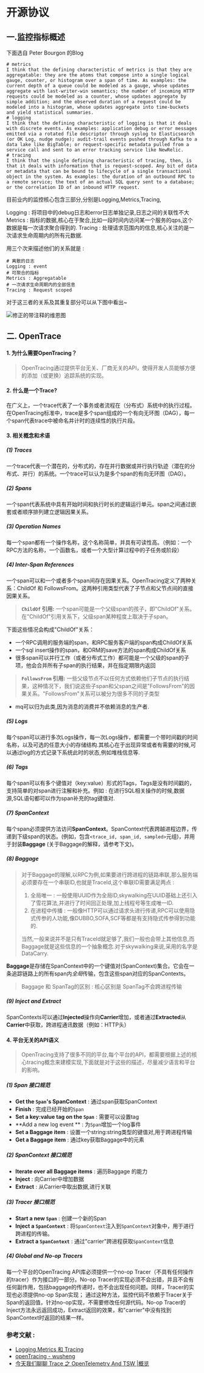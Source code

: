 # 开源协议
## 一.监控指标概述

下面选自 Peter Bourgon 的Blog

```text
# metrics
I think that the defining characteristic of metrics is that they are aggregatable: they are the atoms that compose into a single logical gauge, counter, or histogram over a span of time. As examples: the current depth of a queue could be modeled as a gauge, whose updates aggregate with last-writer-win semantics; the number of incoming HTTP requests could be modeled as a counter, whose updates aggregate by simple addition; and the observed duration of a request could be modeled into a histogram, whose updates aggregate into time-buckets and yield statistical summaries.
# logging
I think that the defining characteristic of logging is that it deals with discrete events. As examples: application debug or error messages emitted via a rotated file descriptor through syslog to Elasticsearch (or OK Log, nudge nudge); audit-trail events pushed through Kafka to a data lake like BigTable; or request-specific metadata pulled from a service call and sent to an error tracking service like NewRelic.
# tracing
I think that the single defining characteristic of tracing, then, is that it deals with information that is request-scoped. Any bit of data or metadata that can be bound to lifecycle of a single transactional object in the system. As examples: the duration of an outbound RPC to a remote service; the text of an actual SQL query sent to a database; or the correlation ID of an inbound HTTP request.
```

目前业内的监控核心包含三部分,分别是Logging,Metrics,Tracing,

Logging : 将项目中的debug日志和error日志单独记录,日志之间的关联性不大
		Metrics : 指标的数据,核心在于聚合,比如一段时间内访问某一个服务的qps,这个数据是每一次请求聚合得到的.
		Tracing : 处理请求范围内的信息,核心关注的是一次请求生命周期内的所有元数据.

用三个次来描述他们的关系就是 : 

```
# 离散的日志
Logging : event
# 可聚合的指标
Metrics : Aggregatable
# 一次请求生命周期内的全部信息
Tracing : Request scoped
```

对于这三者的关系及其重复部分可以从下图中看出~

![修正的带注释的维恩图](http://peter.bourgon.org/img/instrumentation/02.png)

## 二. OpenTrace 
#### 1. 为什么需要OpenTracing？
> OpenTracing通过提供平台无关、厂商无关的API，使得开发人员能够方便的添加（或更换）追踪系统的实现。

#### 2. 什么是一个Trace?
在广义上，一个trace代表了一个事务或者流程在（分布式）系统中的执行过程。在OpenTracing标准中，trace是多个span组成的一个有向无环图（DAG），每一个span代表trace中被命名并计时的连续性的执行片段。

#### 3. 相关概念和术语
##### (1) Traces
一个trace代表一个潜在的，分布式的，存在并行数据或并行执行轨迹（潜在的分布式、并行）的系统。一个trace可以认为是多个span的有向无环图（DAG）。
##### (2) Spans
一个span代表系统中具有开始时间和执行时长的逻辑运行单元。span之间通过嵌套或者顺序排列建立逻辑因果关系。
##### (3) Operation Names
每一个span都有一个操作名称，这个名称简单，并具有可读性高。（例如：一个RPC方法的名称，一个函数名，或者一个大型计算过程中的子任务或阶段）
##### (4) Inter-Span References
一个span可以和一个或者多个span间存在因果关系。OpenTracing定义了两种关系：ChildOf 和 FollowsFrom。这两种引用类型代表了子节点和父节点间的直接因果关系。

> **`ChildOf` 引用:** 一个span可能是一个父级span的孩子，即"ChildOf"关系。在"ChildOf"引用关系下，父级span某种程度上取决于子span。

下面这些情况会构成"ChildOf"关系：

- 一个RPC调用的服务端的span，和RPC服务客户端的span构成ChildOf关系
- 一个sql insert操作的span，和ORM的save方法的span构成ChildOf关系
- 很多span可以并行工作（或者分布式工作）都可能是一个父级的span的子项，他会合并所有子span的执行结果，并在指定期限内返回

> **`FollowsFrom` 引用:** 一些父级节点不以任何方式依赖他们子节点的执行结果，这种情况下，我们说这些子span和父span之间是"FollowsFrom"的因果关系。"FollowsFrom"关系可以被分为很多不同的子类型

- mq可以归为此类,因为消息的消费并不依赖消息的生产者.

##### (5) Logs
每个span可以进行多次Logs操作，每一次Logs操作，都需要一个带时间戳的时间名称，以及可选的任意大小的存储结构.其核心在于出现异常或者有需要的时候,可以通过log的方式记录下系统此时的状态,例如堆栈信息等.

##### (6) Tags
每个span可以有多个键值对（key:value）形式的Tags，Tags是没有时间戳的，支持简单的对span进行注解和补充。例如 : 在进行SQL相关操作的时候,数据源,SQL语句都可以作为span补充的tag键值对.

##### (7) SpanContext
每个span必须提供方法访问**SpanContext**。SpanContext代表跨越进程边界，传递到下级span的状态。(例如，包含`<trace_id, span_id, sampled>`元组)，并用于封装**Baggage** (关于Baggage的解释，请参考下文)。
##### (8) Baggage
> 对于Baggage的理解,以RPC为例,如果要进行跨进程的链路串联,那么服务端必须要存在一个串联ID,也就是TraceId,这个串联ID需要满足两点 : 
>
> 1. 全局唯一 : 一般使用UUID作为全局ID,skywalking在UUID基础上还引入了雪花算法,并进行了时间回正处理,加上线程号等生成唯一ID.
> 2. 在进程中传播 : 一般像HTTP可以通过请求头进行传递,RPC可以使用隐式传参的人功能,像DUBBO,SOFA,SCF等都是有支持隐式传参得到功能的.
>
> 当然,一般来说并不是只有TraceId就足够了,我们一般也会带上其他信息,而Baggage就是这些信息的一个抽象概念.对于skywalking来说,采用的名字是DataCarry.

**Baggage**是存储在SpanContext中的一个键值对(SpanContext)集合。它会在一条追踪链路上的所有span内*全局*传输，包含这些span对应的SpanContexts。

> Baggage 和 SpanTag的区别 : 核心区别是 SpanTag不会跨进程传输

##### (9) Inject and Extract

SpanContexts可以通过**Injected**操作向**Carrier**增加，或者通过**Extracted**从**Carrier**中获取，跨进程通讯数据（例如：HTTP头）



#### 4. 平台无关的API语义

> OpenTracing支持了很多不同的平台,每个平台的API，都需要根据上述的核心tracing概念来建模实现,下面就是对于这些的描述，尽量减少语言和平台的影响。

##### (1) Span 接口规范
- **Get the `Span`'s SpanContext** : 通过span获取SpanContext
- **Finish** : 完成已经开始的`Span`
- **Set a key:value tag on the `Span`** : 需要可以设置tag
- **Add a new log event ** : 为`Span`增加一个log事件
- **Set a Baggage item** : 设置一个string:string类型的键值对,用于跨进程传输
- **Get a Baggage item** : 通过key获取Baggage中的元素

##### (2)  SpanContext 接口规范

- **Iterate over all Baggage items**  : 遍历Baggage 的能力
- **Inject** : 向Carrier中增加数据
- **Extract** : 从Carrier中取出数据,进行关联

##### (3) Tracer 接口规范

- **Start a new `Span`** : 创建一个新的Span
- **Inject a `SpanContext`** : 将`SpanContext`注入到`SpanContext`对象中，用于进行跨进程的传输。
- **Extract a `SpanContext`** : 通过"carrier"跨进程获取`SpanContext`信息

##### (4) Global and No-op Tracers

每一个平台的OpenTracing API库必须提供一个no-op Tracer（不具有任何操作的tracer）作为接口的一部分。No-op Tracer的实现必须不会出错，并且不会有任何副作用，包括baggage的传递时，也不会出现任何问题。同样，Tracer的实现也必须提供no-op Span实现；
通过这种方法，监控代码不依赖于Tracer关于Span的返回值，针对no-op实现，不需要修改任何源代码。No-op Tracer的Inject方法永远返回成功，Extract返回的效果，和"carrier"中没有找到SpanContext时返回的结果一样。


### 参考文献 : 

- [Logging,Metrics 和 Tracing](http://peter.bourgon.org/blog/2017/02/21/metrics-tracing-and-logging.html)
- [openTracing - wusheng](https://wu-sheng.gitbooks.io/opentracing-io/content/)
- [今天我们聊聊 Trace 之 OpenTelemetry And TSW |概览](https://mp.weixin.qq.com/s?__biz=MzAxMTQ2NTA1Mg==&mid=2247487700&idx=1&sn=91dd1840afd849790cac0e118ec6b221&chksm=9b41e8e7ac3661f179e488f7705cb212a99cb262e7aa1570f923a87de22911f937d656ad6792&scene=21#wechat_redirect)